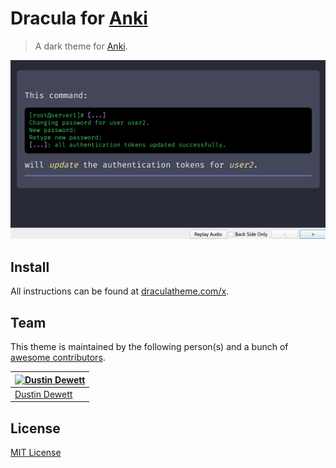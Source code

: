# Dracula for [Anki](https://apps.ankiweb.net/)

> A dark theme for [Anki](https://apps.ankiweb.net/).

![Screenshot](./screenshot.png)

## Install

All instructions can be found at [draculatheme.com/x](https://draculatheme.com/x).

## Team

This theme is maintained by the following person(s) and a bunch of [awesome contributors](https://github.com/dracula/template/graphs/contributors).

[![Dustin Dewett](https://github.com/ddewett.png?size=100)](https://github.com/ddewett) |
--- |
[Dustin Dewett](https://github.com/ddewett) |

## License

[MIT License](./LICENSE)
